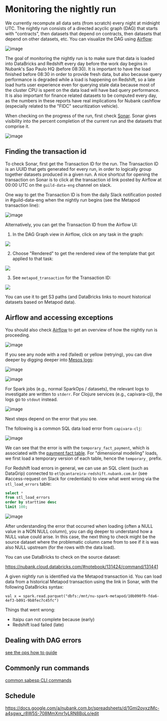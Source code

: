 # Monitoring the nightly run

We currently recompute all data sets (from scratch) every night at midnight UTC.  The nightly run consists of a directed acyclic graph (DAG) that starts with "contracts", then datasets that depend on contracts, then datasets that depend on other datasets, etc.  You can visualize the DAG using [Airflow](https://airflow.nubank.com.br/admin/airflow/graph?dag_id=prod-dagao):

![image](https://user-images.githubusercontent.com/726169/33067668-2786662a-ceaf-11e7-89bb-14d787268c4b.png)

The goal of monitoring the nightly run is to make sure that data is loaded into DataBricks and Redshift every day before the work day begins in Nubank's Sao Paulo HQ (before 08:30).  It is important to have the load finished before 08:30 in order to provide fresh data, but also because query performance is degraded while a load is happening on Redshift, so a late load hurts user experience even for querying stale data because most of the cluster CPU is spent on the data load will have bad query performance.  It is also important for finance related datasets to be computed every day, as the numbers in these reports have real implications for Nubank cashflow (especially related to the "FIDC" securitization vehicle).

When checking on the progress of the run, first check [Sonar](https://backoffice.nubank.com.br/sonar-js/). Sonar gives visibility into the percent completion of the current run and the datasets that comprise it.

![image](https://user-images.githubusercontent.com/726169/33069627-6b289992-ceb5-11e7-88ad-00cb29697356.png)

## Finding the transaction id

To check Sonar, first get the Transaction ID for the run. The Transaction ID is an UUID that gets generated for every run, in order to logically group together datasets produced in a given run. A nice shortcut for opening the transaction on Sonar is to click at the transaction id link posted by Airflow at 00:00 UTC on the `guild-data-eng` channel on slack.

One way to get the Transaction ID is from the daily Slack notification posted in #guild-data-eng when the nightly run begins (see the Metapod transaction line):

![image](https://user-images.githubusercontent.com/726169/33165581-a8d1169c-d037-11e7-9062-40d678b9800d.png)

Alternatively, you can get the Transaction ID from the Airflow UI:

1. In the DAG Graph view in Airflow, click on any task in the graph:

![](https://user-images.githubusercontent.com/1674699/33117653-8510651a-cf69-11e7-9874-828feb890fe2.jpg)

2. Choose "Rendered" to get the rendered view of the template that got applied to that task:

![](https://user-images.githubusercontent.com/1674699/33117685-a7d94b0c-cf69-11e7-8926-673045e680b8.jpg)

3. See `metapod_transaction` for the Transaction ID:

![](https://user-images.githubusercontent.com/1674699/33117710-c440d8d2-cf69-11e7-9279-79d3030c5062.jpg)

You can use it to get S3 paths (and DataBricks links to mount historical datasets based on Metapod data).

## Airflow and accessing exceptions

You should also check [Airflow](https://airflow.nubank.com.br/admin/airflow/graph?dag_id=prod-dagao) to get an overview of how the nightly run is proceeding.

![image](https://user-images.githubusercontent.com/726169/33066455-9a8e8020-ceab-11e7-9853-eb755881fe27.png)

If you see any node with a red (failed) or yellow (retrying), you can dive deeper by digging deeper into [Mesos logs](https://cantareira-stable-mesos-master.nubank.com.br:8080/scheduler/jobs):

![image](https://user-images.githubusercontent.com/726169/33066845-b10242e6-ceac-11e7-946d-2bc15441a828.png)

![image](https://user-images.githubusercontent.com/726169/33066848-b1f21c1c-ceac-11e7-8505-ca3176b138ca.png)

For Spark jobs (e.g., normal SparkOps / datasets), the relevant logs to investigate are written to `stderr`.  For Clojure services (e.g., capivara-clj), the logs go to `stdout` instead.

![image](https://user-images.githubusercontent.com/726169/33066851-b3f5f8f8-ceac-11e7-9e68-b4dd8d5ca463.png)

Next steps depend on the error that you see.

The following is a common SQL data load error from `capivara-clj`:

![image](https://user-images.githubusercontent.com/726169/33066853-b5f2ba2e-ceac-11e7-94d4-d47fa6459adf.png)

We can see that the error is with the `temporary_fact_payment`, which is associated with the [payment fact table](https://github.com/nubank/itaipu/blob/master/src/main/scala/etl/dataset/fact/PaymentFact.scala).  For "dimensional modeling" loads, we first load a temporary version of each table, hence the `temporary_` prefix.

For Redshift load errors in general, we can use an SQL client (such as DataGrip) connected to `etl@cantareira-redshift.nubank.com.br` (see #access-request on Slack for credentials) to view what went wrong via the `stl_load_errors` table:

```sql
select *
from stl_load_errors
order by starttime desc
limit 100;
```

![image](https://user-images.githubusercontent.com/726169/33068823-c5bba744-ceb2-11e7-8757-6ba2b44c3a4c.png)

After understanding the error that occurred when loading (often a NULL value in a NON NULL column), you can dig deeper to understand how a NULL value could arise.  In this case, the next thing to check might be the source dataset where the problematic column came from to see if it is was also NULL upstream (for the rows with the data load).

You can use DataBricks to check on the source dataset:

https://nubank.cloud.databricks.com/#notebook/131424/command/131441

A given nightly run is identified via the Metapod transaction id.  You can load data from a historical Metapod transaction using the link in Sonar, with the following DataBricks syntax:

`val x = spark.read.parquet("dbfs:/mnt/nu-spark-metapod/10b090f0-fda6-4ef3-b091-9b8fec7c45fc")`

Things that went wrong:
- Itaipu can not complete because (early)
- Redshift load failed (late)

## Dealing with DAG errors

[see the ops how to guide](ops_how_to.md#basic-steps-to-handling-airflow-dag-errors)

## Commonly run commands
[common sabesp CLI commands](cli_examples.md)

## Schedule
https://docs.google.com/a/nubank.com.br/spreadsheets/d/1Gmi2oyxzlMc-a4sgwx_r8W5S-708MmXmr1yLRN8BoLo/edit
